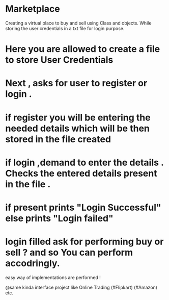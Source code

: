 # Marketplace
Creating a virtual place to buy and sell using Class and objects. While storing the user credentials in a txt file for login purpose.

# Here you are allowed to create a file to store User Credentials
# Next , asks for user to register or login .
# if register you will be entering the needed details which will be then stored in the file created
# if login ,demand to enter the details . Checks the entered details present in the file .
# if present prints "Login Successful" else prints "Login failed"
# login filled ask for performing buy or sell ? and so You can perform accodringly.

easy way of implementations are performed ! 

@same kinda interface project like Online Trading (#Flipkart) (#Amazon) etc.
